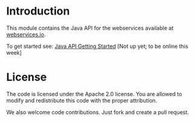 Introduction
============
This module contains the Java API for the webservices available at [webservices.io](http://webservices.io).

To get started see: [Java API Getting Started](http://webservices.io/java/api) [Not up yet; to be online this week]

License
============
The code is licensed under the Apache 2.0 license. You are allowed to modify and redistribute this code with the proper attribution.

We also welcome code contributions. Just fork and create a pull request.